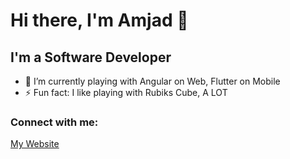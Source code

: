 # Hi there, I'm Amjad 👋 

## I'm a Software Developer

- 🌱 I’m currently playing with Angular on Web, Flutter on Mobile
- ⚡ Fun fact: I like playing with Rubiks Cube, A LOT

### Connect with me:

[My Website](https://amjad.om)

